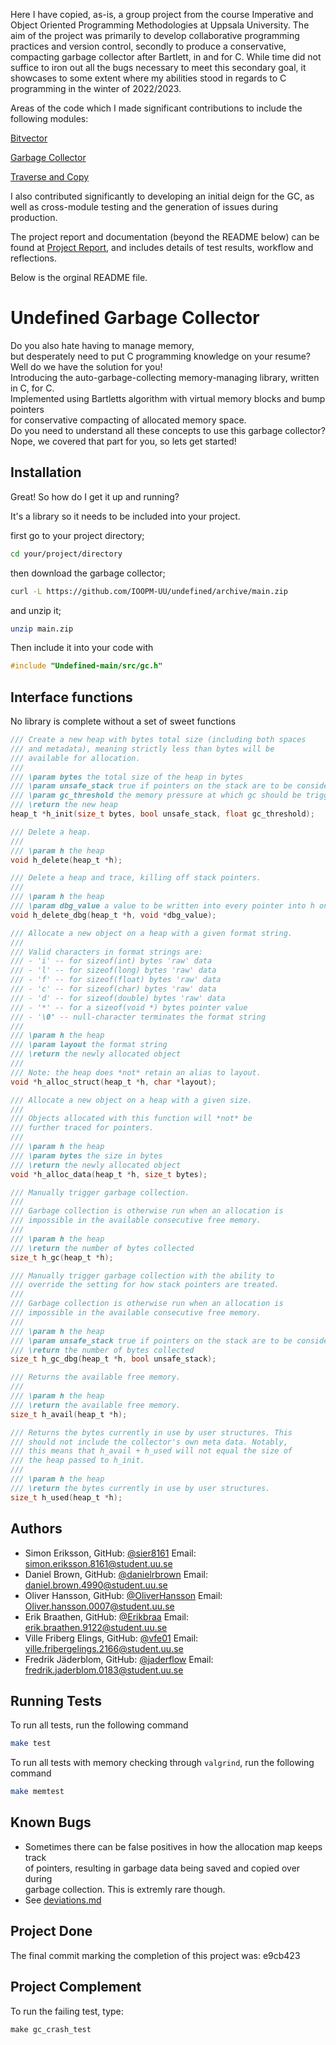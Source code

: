 Here I have copied, as-is, a group project from the course Imperative and Object Oriented Programming Methodologies at Uppsala University. The aim of the project was primarily to develop collaborative programming practices and version control, secondly to produce a conservative, compacting garbage collector after Bartlett, in and for C. While time did not suffice to iron out all the bugs necessary to meet this secondary goal, it showcases to some extent where my abilities stood in regards to C programming in the winter of 2022/2023.

Areas of the code which I made significant contributions to include the following modules:

[Bitvector](src/bitvector)

[Garbage Collector](src/garbage_collector)

[Traverse and Copy](src/traverse_and_copy)

I also contributed significantly to developing an initial deign for the GC, as well as cross-module testing and the generation of issues during production.

The project report and documentation (beyond the README below) can be found at [Project Report](proj), and includes details of test results, workflow and reflections.

Below is the orginal README file.

# Undefined Garbage Collector
Do you also hate having to manage memory,\
but desperately need to put C programming knowledge on your resume?\
Well do we have the solution for you!\
Introducing the auto-garbage-collecting memory-managing library, written in C, for C.\
Implemented using Bartletts algorithm with virtual memory blocks and bump pointers\
for conservative compacting of allocated memory space.\
Do you need to understand all these concepts to use this garbage collector?\
Nope, we covered that part for you, so lets get started!

## Installation
Great! So how do I get it up and running?

It's a library so it needs to be included into your project.

first go to your project directory;
```bash
cd your/project/directory
```
then download the garbage collector;
```bash
curl -L https://github.com/IOOPM-UU/undefined/archive/main.zip
```
and unzip it;
```bash
unzip main.zip
```
Then include it into your code with
```c
#include "Undefined-main/src/gc.h"
```
## Interface functions
No library is complete without a set of sweet functions

```c
/// Create a new heap with bytes total size (including both spaces
/// and metadata), meaning strictly less than bytes will be
/// available for allocation.
///
/// \param bytes the total size of the heap in bytes
/// \param unsafe_stack true if pointers on the stack are to be considered unsafe pointers
/// \param gc_threshold the memory pressure at which gc should be triggered (1.0 = full memory)
/// \return the new heap
heap_t *h_init(size_t bytes, bool unsafe_stack, float gc_threshold);
```
```c
/// Delete a heap.
///
/// \param h the heap
void h_delete(heap_t *h);
```
```c
/// Delete a heap and trace, killing off stack pointers.
///
/// \param h the heap 
/// \param dbg_value a value to be written into every pointer into h on the stack
void h_delete_dbg(heap_t *h, void *dbg_value);
```
```c
/// Allocate a new object on a heap with a given format string.
///
/// Valid characters in format strings are:
/// - 'i' -- for sizeof(int) bytes 'raw' data
/// - 'l' -- for sizeof(long) bytes 'raw' data
/// - 'f' -- for sizeof(float) bytes 'raw' data
/// - 'c' -- for sizeof(char) bytes 'raw' data
/// - 'd' -- for sizeof(double) bytes 'raw' data
/// - '*' -- for a sizeof(void *) bytes pointer value
/// - '\0' -- null-character terminates the format string
///
/// \param h the heap
/// \param layout the format string
/// \return the newly allocated object
///
/// Note: the heap does *not* retain an alias to layout.
void *h_alloc_struct(heap_t *h, char *layout);
```
```c
/// Allocate a new object on a heap with a given size.
///
/// Objects allocated with this function will *not* be 
/// further traced for pointers. 
///
/// \param h the heap
/// \param bytes the size in bytes
/// \return the newly allocated object
void *h_alloc_data(heap_t *h, size_t bytes);
```
```c
/// Manually trigger garbage collection.
///
/// Garbage collection is otherwise run when an allocation is
/// impossible in the available consecutive free memory.
///
/// \param h the heap
/// \return the number of bytes collected
size_t h_gc(heap_t *h);
```
```c
/// Manually trigger garbage collection with the ability to 
/// override the setting for how stack pointers are treated. 
/// 
/// Garbage collection is otherwise run when an allocation is
/// impossible in the available consecutive free memory.
///
/// \param h the heap
/// \param unsafe_stack true if pointers on the stack are to be considered unsafe pointers
/// \return the number of bytes collected
size_t h_gc_dbg(heap_t *h, bool unsafe_stack);
```
```c
/// Returns the available free memory. 
///
/// \param h the heap
/// \return the available free memory. 
size_t h_avail(heap_t *h);
```
```c
/// Returns the bytes currently in use by user structures. This
/// should not include the collector's own meta data. Notably,
/// this means that h_avail + h_used will not equal the size of
/// the heap passed to h_init.
/// 
/// \param h the heap
/// \return the bytes currently in use by user structures. 
size_t h_used(heap_t *h);
```


## Authors
- Simon Eriksson, GitHub: [@sier8161](https://www.github.com/sier8161)
Email: simon.eriksson.8161@student.uu.se
- Daniel Brown, GitHub: [@danielrbrown](https://www.github.com/danielrbrown)
Email: daniel.brown.4990@student.uu.se
- Oliver Hansson, GitHub: [@OliverHansson](https://www.github.com/OliverHansson)
Email: Oliver.hansson.0007@student.uu.se
- Erik Braathen, GitHub: [@Erikbraa](https://www.github.com/Erikbraa)
Email: erik.braathen.9122@student.uu.se
- Ville Friberg Elings, GitHub: [@vfe01](https://www.github.com/vfe01)
Email: ville.fribergelings.2166@student.uu.se
- Fredrik Jäderblom, GitHub: [@jaderflow](https://www.github.com/jaderflow)
Email: fredrik.jaderblom.0183@student.uu.se

## Running Tests

To run all tests, run the following command

```bash
make test
```
To run all tests with memory checking through `valgrind`, run the following command

```bash
make memtest
```

## Known Bugs
- Sometimes there can be false positives in how the allocation map keeps track\
of pointers, resulting in garbage data being saved and copied over during\
garbage collection. This is extremly rare though.
- See [deviations.md](proj/deviations.md)

## Project Done

The final commit marking the completion of this project was: e9cb423
## Project Complement

To run the failing test, type:
```
make gc_crash_test
```
